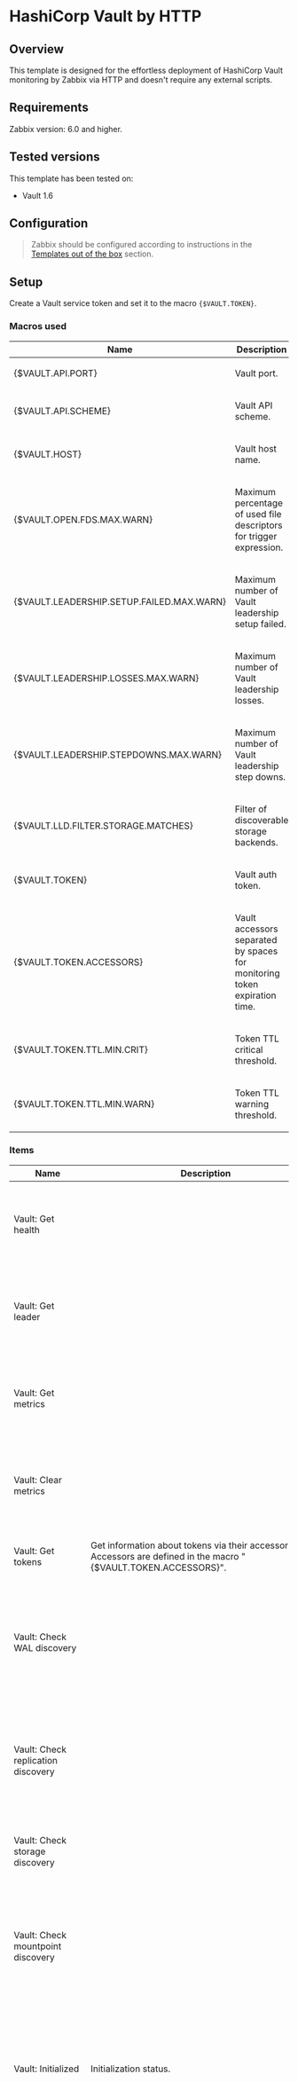 
# HashiCorp Vault by HTTP

## Overview

This template is designed for the effortless deployment of HashiCorp Vault monitoring by Zabbix via HTTP and doesn't require any external scripts.

## Requirements

Zabbix version: 6.0 and higher.

## Tested versions

This template has been tested on:
- Vault 1.6 

## Configuration

> Zabbix should be configured according to instructions in the [Templates out of the box](https://www.zabbix.com/documentation/6.0/manual/config/templates_out_of_the_box) section.

## Setup


Create a Vault service token and set it to the macro `{$VAULT.TOKEN}`.


### Macros used

|Name|Description|Default|
|----|-----------|-------|
|{$VAULT.API.PORT}|<p>Vault port.</p>|`8200`|
|{$VAULT.API.SCHEME}|<p>Vault API scheme.</p>|`http`|
|{$VAULT.HOST}|<p>Vault host name.</p>|`<PUT YOUR VAULT HOST>`|
|{$VAULT.OPEN.FDS.MAX.WARN}|<p>Maximum percentage of used file descriptors for trigger expression.</p>|`90`|
|{$VAULT.LEADERSHIP.SETUP.FAILED.MAX.WARN}|<p>Maximum number of Vault leadership setup failed.</p>|`5`|
|{$VAULT.LEADERSHIP.LOSSES.MAX.WARN}|<p>Maximum number of Vault leadership losses.</p>|`5`|
|{$VAULT.LEADERSHIP.STEPDOWNS.MAX.WARN}|<p>Maximum number of Vault leadership step downs.</p>|`5`|
|{$VAULT.LLD.FILTER.STORAGE.MATCHES}|<p>Filter of discoverable storage backends.</p>|`.+`|
|{$VAULT.TOKEN}|<p>Vault auth token.</p>|`<PUT YOUR AUTH TOKEN>`|
|{$VAULT.TOKEN.ACCESSORS}|<p>Vault accessors separated by spaces for monitoring token expiration time.</p>||
|{$VAULT.TOKEN.TTL.MIN.CRIT}|<p>Token TTL critical threshold.</p>|`3d`|
|{$VAULT.TOKEN.TTL.MIN.WARN}|<p>Token TTL warning threshold.</p>|`7d`|

### Items

|Name|Description|Type|Key and additional info|
|----|-----------|----|-----------------------|
|Vault: Get health| |HTTP agent|vault.get_health<p>**Preprocessing**</p><ul><li><p>Check for not supported value</p><p>⛔️Custom on fail: Set value to: `{"healthcheck": 0}`</p></li></ul>|
|Vault: Get leader| |HTTP agent|vault.get_leader<p>**Preprocessing**</p><ul><li><p>Check for not supported value</p><p>⛔️Custom on fail: Discard value</p></li></ul>|
|Vault: Get metrics| |HTTP agent|vault.get_metrics<p>**Preprocessing**</p><ul><li><p>Check for not supported value</p><p>⛔️Custom on fail: Discard value</p></li></ul>|
|Vault: Clear metrics| |Dependent item|vault.clear_metrics<p>**Preprocessing**</p><ul><li><p>Check for error in JSON: `$.errors`</p><p>⛔️Custom on fail: Discard value</p></li></ul>|
|Vault: Get tokens|<p>Get information about tokens via their accessors. Accessors are defined in the macro "{$VAULT.TOKEN.ACCESSORS}".</p>|Script|vault.get_tokens|
|Vault: Check WAL discovery| |Dependent item|vault.check_wal_discovery<p>**Preprocessing**</p><ul><li><p>Prometheus to JSON: `{__name__=~"^vault_wal_(?:.+)$"}`</p><p>⛔️Custom on fail: Discard value</p></li><li>JavaScript: `The text is too long. Please see the template.`</li><li>Discard unchanged with heartbeat: `15m`</li></ul>|
|Vault: Check replication discovery| |Dependent item|vault.check_replication_discovery<p>**Preprocessing**</p><ul><li><p>Prometheus to JSON: `{__name__=~"^replication_(?:.+)$"}`</p><p>⛔️Custom on fail: Discard value</p></li><li>JavaScript: `The text is too long. Please see the template.`</li><li>Discard unchanged with heartbeat: `15m`</li></ul>|
|Vault: Check storage discovery| |Dependent item|vault.check_storage_discovery<p>**Preprocessing**</p><ul><li><p>Prometheus to JSON: `{__name__=~"^vault_(?:.+)_(?:get|put|list|delete)_count$"}`</p><p>⛔️Custom on fail: Discard value</p></li><li>JavaScript: `The text is too long. Please see the template.`</li><li>Discard unchanged with heartbeat: `15m`</li></ul>|
|Vault: Check mountpoint discovery| |Dependent item|vault.check_mountpoint_discovery<p>**Preprocessing**</p><ul><li><p>Prometheus to JSON: `{__name__=~"^vault_rollback_attempt_(?:.+?)_count$"}`</p><p>⛔️Custom on fail: Discard value</p></li><li>JavaScript: `The text is too long. Please see the template.`</li><li>Discard unchanged with heartbeat: `15m`</li></ul>|
|Vault: Initialized|<p>Initialization status.</p>|Dependent item|vault.health.initialized<p>**Preprocessing**</p><ul><li><p>JSON Path: `$.initialized`</p><p>⛔️Custom on fail: Discard value</p></li><li>Boolean to decimal</li><li>Discard unchanged with heartbeat: `1h`</li></ul>|
|Vault: Sealed|<p>Seal status.</p>|Dependent item|vault.health.sealed<p>**Preprocessing**</p><ul><li><p>JSON Path: `$.sealed`</p><p>⛔️Custom on fail: Discard value</p></li><li>Boolean to decimal</li><li>Discard unchanged with heartbeat: `1h`</li></ul>|
|Vault: Standby|<p>Standby status.</p>|Dependent item|vault.health.standby<p>**Preprocessing**</p><ul><li><p>JSON Path: `$.standby`</p><p>⛔️Custom on fail: Discard value</p></li><li>Boolean to decimal</li><li>Discard unchanged with heartbeat: `1h`</li></ul>|
|Vault: Performance standby|<p>Performance standby status.</p>|Dependent item|vault.health.performance_standby<p>**Preprocessing**</p><ul><li><p>JSON Path: `$.performance_standby`</p><p>⛔️Custom on fail: Discard value</p></li><li>Boolean to decimal</li><li>Discard unchanged with heartbeat: `1h`</li></ul>|
|Vault: Performance replication|<p>Performance replication mode</p><p>https://www.vaultproject.io/docs/enterprise/replication</p>|Dependent item|vault.health.replication_performance_mode<p>**Preprocessing**</p><ul><li><p>JSON Path: `$.replication_performance_mode`</p><p>⛔️Custom on fail: Discard value</p></li><li>Discard unchanged with heartbeat: `1h`</li></ul>|
|Vault: Disaster Recovery replication|<p>Disaster recovery replication mode</p><p>https://www.vaultproject.io/docs/enterprise/replication</p>|Dependent item|vault.health.replication_dr_mode<p>**Preprocessing**</p><ul><li><p>JSON Path: `$.replication_dr_mode`</p><p>⛔️Custom on fail: Discard value</p></li><li>Discard unchanged with heartbeat: `1h`</li></ul>|
|Vault: Version|<p>Server version.</p>|Dependent item|vault.health.version<p>**Preprocessing**</p><ul><li><p>JSON Path: `$.version`</p><p>⛔️Custom on fail: Discard value</p></li><li>Discard unchanged with heartbeat: `1h`</li></ul>|
|Vault: Healthcheck|<p>Vault healthcheck.</p>|Dependent item|vault.health.check<p>**Preprocessing**</p><ul><li><p>JSON Path: `$.healthcheck`</p><p>⛔️Custom on fail: Set value to: `1`</p></li><li>Discard unchanged with heartbeat: `1h`</li></ul>|
|Vault: HA enabled|<p>HA enabled status.</p>|Dependent item|vault.leader.ha_enabled<p>**Preprocessing**</p><ul><li>JSON Path: `$.ha_enabled`</li><li>Boolean to decimal</li><li>Discard unchanged with heartbeat: `1h`</li></ul>|
|Vault: Is leader|<p>Leader status.</p>|Dependent item|vault.leader.is_self<p>**Preprocessing**</p><ul><li>JSON Path: `$.is_self`</li><li>Boolean to decimal</li><li>Discard unchanged with heartbeat: `1h`</li></ul>|
|Vault: Get metrics error|<p>Get metrics error.</p>|Dependent item|vault.get_metrics.error<p>**Preprocessing**</p><ul><li><p>JSON Path: `$.errors[0]`</p><p>⛔️Custom on fail: Set value to: ``</p></li><li>Discard unchanged with heartbeat: `1h`</li></ul>|
|Vault: Process CPU seconds, total|<p>Total user and system CPU time spent in seconds.</p>|Dependent item|vault.metrics.process.cpu.seconds.total<p>**Preprocessing**</p><ul><li><p>Prometheus pattern: `VALUE(process_cpu_seconds_total)`</p><p>⛔️Custom on fail: Discard value</p></li></ul>|
|Vault: Open file descriptors, max|<p>Maximum number of open file descriptors.</p>|Dependent item|vault.metrics.process.max.fds<p>**Preprocessing**</p><ul><li><p>Prometheus pattern: `VALUE(process_max_fds)`</p><p>⛔️Custom on fail: Discard value</p></li><li>Discard unchanged with heartbeat: `1h`</li></ul>|
|Vault: Open file descriptors, current|<p>Number of open file descriptors.</p>|Dependent item|vault.metrics.process.open.fds<p>**Preprocessing**</p><ul><li><p>Prometheus pattern: `VALUE(process_open_fds)`</p><p>⛔️Custom on fail: Discard value</p></li></ul>|
|Vault: Process resident memory|<p>Resident memory size in bytes.</p>|Dependent item|vault.metrics.process.resident_memory.bytes<p>**Preprocessing**</p><ul><li><p>Prometheus pattern: `VALUE(process_resident_memory_bytes)`</p><p>⛔️Custom on fail: Discard value</p></li></ul>|
|Vault: Uptime|<p>Server uptime.</p>|Dependent item|vault.metrics.process.uptime<p>**Preprocessing**</p><ul><li><p>Prometheus pattern: `VALUE(process_start_time_seconds)`</p><p>⛔️Custom on fail: Discard value</p></li><li>JavaScript: `The text is too long. Please see the template.`</li></ul>|
|Vault: Process virtual memory, current|<p>Virtual memory size in bytes.</p>|Dependent item|vault.metrics.process.virtual_memory.bytes<p>**Preprocessing**</p><ul><li><p>Prometheus pattern: `VALUE(process_virtual_memory_bytes)`</p><p>⛔️Custom on fail: Discard value</p></li></ul>|
|Vault: Process virtual memory, max|<p>Maximum amount of virtual memory available in bytes.</p>|Dependent item|vault.metrics.process.virtual_memory.max.bytes<p>**Preprocessing**</p><ul><li><p>Prometheus pattern: `VALUE(process_virtual_memory_max_bytes)`</p><p>⛔️Custom on fail: Discard value</p></li><li>Discard unchanged with heartbeat: `1h`</li></ul>|
|Vault: Audit log requests, rate|<p>Number of all audit log requests across all audit log devices.</p>|Dependent item|vault.metrics.audit.log.request.rate<p>**Preprocessing**</p><ul><li><p>Prometheus pattern: `VALUE(vault_audit_log_request_count)`</p><p>⛔️Custom on fail: Discard value</p></li><li>Change per second</li></ul>|
|Vault: Audit log request failures, rate|<p>Number of audit log request failures.</p>|Dependent item|vault.metrics.audit.log.request.failure.rate<p>**Preprocessing**</p><ul><li><p>Prometheus pattern: `VALUE(vault_audit_log_request_failure)`</p><p>⛔️Custom on fail: Discard value</p></li><li>Change per second</li></ul>|
|Vault: Audit log response, rate|<p>Number of audit log responses across all audit log devices.</p>|Dependent item|vault.metrics.audit.log.response.rate<p>**Preprocessing**</p><ul><li><p>Prometheus pattern: `VALUE(vault_audit_log_response_count)`</p><p>⛔️Custom on fail: Discard value</p></li><li>Change per second</li></ul>|
|Vault: Audit log response failures, rate|<p>Number of audit log response failures.</p>|Dependent item|vault.metrics.audit.log.response.failure.rate<p>**Preprocessing**</p><ul><li><p>Prometheus pattern: `VALUE(vault_audit_log_response_failure)`</p><p>⛔️Custom on fail: Discard value</p></li><li>Change per second</li></ul>|
|Vault: Barrier DELETE ops, rate|<p>Number of DELETE operations at the barrier.</p>|Dependent item|vault.metrics.barrier.delete.rate<p>**Preprocessing**</p><ul><li><p>Prometheus pattern: `VALUE(vault_barrier_delete_count)`</p><p>⛔️Custom on fail: Discard value</p></li><li>Change per second</li></ul>|
|Vault: Barrier GET ops, rate|<p>Number of GET operations at the barrier.</p>|Dependent item|vault.metrics.vault.barrier.get.rate<p>**Preprocessing**</p><ul><li><p>Prometheus pattern: `VALUE(vault_barrier_get_count)`</p><p>⛔️Custom on fail: Discard value</p></li><li>Change per second</li></ul>|
|Vault: Barrier LIST ops, rate|<p>Number of LIST operations at the barrier.</p>|Dependent item|vault.metrics.barrier.list.rate<p>**Preprocessing**</p><ul><li><p>Prometheus pattern: `VALUE(vault_barrier_list_count)`</p><p>⛔️Custom on fail: Discard value</p></li><li>Change per second</li></ul>|
|Vault: Barrier PUT ops, rate|<p>Number of PUT operations at the barrier.</p>|Dependent item|vault.metrics.barrier.put.rate<p>**Preprocessing**</p><ul><li><p>Prometheus pattern: `VALUE(vault_barrier_put_count)`</p><p>⛔️Custom on fail: Discard value</p></li><li>Change per second</li></ul>|
|Vault: Cache hit, rate|<p>Number of times a value was retrieved from the LRU cache.</p>|Dependent item|vault.metrics.cache.hit.rate<p>**Preprocessing**</p><ul><li><p>Prometheus pattern: `VALUE(vault_cache_hit)`</p><p>⛔️Custom on fail: Discard value</p></li><li>Change per second</li></ul>|
|Vault: Cache miss, rate|<p>Number of times a value was not in the LRU cache. The results in a read from the configured storage.</p>|Dependent item|vault.metrics.cache.miss.rate<p>**Preprocessing**</p><ul><li><p>Prometheus pattern: `VALUE(vault_cache_miss)`</p><p>⛔️Custom on fail: Discard value</p></li><li>Change per second</li></ul>|
|Vault: Cache write, rate|<p>Number of times a value was written to the LRU cache.</p>|Dependent item|vault.metrics.cache.write.rate<p>**Preprocessing**</p><ul><li><p>Prometheus pattern: `VALUE(vault_cache_write)`</p><p>⛔️Custom on fail: Discard value</p></li><li>Change per second</li></ul>|
|Vault: Check token, rate|<p>Number of token checks handled by Vault core.</p>|Dependent item|vault.metrics.core.check.token.rate<p>**Preprocessing**</p><ul><li><p>Prometheus pattern: `VALUE(vault_core_check_token_count)`</p><p>⛔️Custom on fail: Discard value</p></li><li>Change per second</li></ul>|
|Vault: Fetch ACL and token, rate|<p>Number of ACL and corresponding token entry fetches handled by Vault core.</p>|Dependent item|vault.metrics.core.fetch.acl_and_token<p>**Preprocessing**</p><ul><li><p>Prometheus pattern: `VALUE(vault_core_fetch_acl_and_token_count)`</p><p>⛔️Custom on fail: Discard value</p></li><li>Change per second</li></ul>|
|Vault: Requests, rate|<p>Number of requests handled by Vault core.</p>|Dependent item|vault.metrics.core.handle.request<p>**Preprocessing**</p><ul><li><p>Prometheus pattern: `VALUE(vault_core_handle_request_count)`</p><p>⛔️Custom on fail: Discard value</p></li><li>Change per second</li></ul>|
|Vault: Leadership setup failed, counter|<p>Cluster leadership setup failures which have occurred in a highly available Vault cluster.</p>|Dependent item|vault.metrics.core.leadership.setup_failed<p>**Preprocessing**</p><ul><li>Prometheus to JSON: `vault_core_leadership_setup_failed`</li><li><p>JSON Path: `The text is too long. Please see the template.`</p><p>⛔️Custom on fail: Set value to: `0`</p></li></ul>|
|Vault: Leadership setup lost, counter|<p>Cluster leadership losses which have occurred in a highly available Vault cluster.</p>|Dependent item|vault.metrics.core.leadership_lost<p>**Preprocessing**</p><ul><li>Prometheus to JSON: `vault_core_leadership_lost_count`</li><li><p>JSON Path: `$[?(@.name=="vault_core_leadership_lost_count")].value.sum()`</p><p>⛔️Custom on fail: Set value to: `0`</p></li></ul>|
|Vault: Post-unseal ops, counter|<p>Duration of time taken by post-unseal operations handled by Vault core.</p>|Dependent item|vault.metrics.core.post_unseal<p>**Preprocessing**</p><ul><li><p>Prometheus pattern: `VALUE(vault_core_post_unseal_count)`</p><p>⛔️Custom on fail: Discard value</p></li></ul>|
|Vault: Pre-seal ops, counter|<p>Duration of time taken by pre-seal operations.</p>|Dependent item|vault.metrics.core.pre_seal<p>**Preprocessing**</p><ul><li><p>Prometheus pattern: `VALUE(vault_core_pre_seal_count)`</p><p>⛔️Custom on fail: Discard value</p></li></ul>|
|Vault: Requested seal ops, counter|<p>Duration of time taken by requested seal operations.</p>|Dependent item|vault.metrics.core.seal_with_request<p>**Preprocessing**</p><ul><li><p>Prometheus pattern: `VALUE(vault_core_seal_with_request_count)`</p><p>⛔️Custom on fail: Discard value</p></li></ul>|
|Vault: Seal ops, counter|<p>Duration of time taken by seal operations.</p>|Dependent item|vault.metrics.core.seal<p>**Preprocessing**</p><ul><li><p>Prometheus pattern: `VALUE(vault_core_seal_count)`</p><p>⛔️Custom on fail: Discard value</p></li></ul>|
|Vault: Internal seal ops, counter|<p>Duration of time taken by internal seal operations.</p>|Dependent item|vault.metrics.core.seal_internal<p>**Preprocessing**</p><ul><li><p>Prometheus pattern: `VALUE(vault_core_seal_internal_count)`</p><p>⛔️Custom on fail: Discard value</p></li></ul>|
|Vault: Leadership step downs, counter|<p>Cluster leadership step down.</p>|Dependent item|vault.metrics.core.step_down<p>**Preprocessing**</p><ul><li>Prometheus to JSON: `vault_core_step_down_count`</li><li><p>JSON Path: `$[?(@.name=="vault_core_step_down_count")].value.sum()`</p><p>⛔️Custom on fail: Set value to: `0`</p></li></ul>|
|Vault: Unseal ops, counter|<p>Duration of time taken by unseal operations.</p>|Dependent item|vault.metrics.core.unseal<p>**Preprocessing**</p><ul><li><p>Prometheus pattern: `VALUE(vault_core_unseal_count)`</p><p>⛔️Custom on fail: Discard value</p></li></ul>|
|Vault: Fetch lease times, counter|<p>Time taken to fetch lease times.</p>|Dependent item|vault.metrics.expire.fetch.lease.times<p>**Preprocessing**</p><ul><li><p>Prometheus pattern: `VALUE(vault_expire_fetch_lease_times_count)`</p><p>⛔️Custom on fail: Discard value</p></li></ul>|
|Vault: Fetch lease times by token, counter|<p>Time taken to fetch lease times by token.</p>|Dependent item|vault.metrics.expire.fetch.lease.times.by_token<p>**Preprocessing**</p><ul><li><p>Prometheus pattern: `VALUE(vault_expire_fetch_lease_times_by_token_count)`</p><p>⛔️Custom on fail: Discard value</p></li></ul>|
|Vault: Number of expiring leases|<p>Number of all leases which are eligible for eventual expiry.</p>|Dependent item|vault.metrics.expire.num_leases<p>**Preprocessing**</p><ul><li><p>Prometheus pattern: `VALUE(vault_expire_num_leases)`</p><p>⛔️Custom on fail: Discard value</p></li></ul>|
|Vault: Expire revoke, count|<p>Time taken to revoke a token.</p>|Dependent item|vault.metrics.expire.revoke<p>**Preprocessing**</p><ul><li><p>Prometheus pattern: `VALUE(vault_expire_revoke_count)`</p><p>⛔️Custom on fail: Discard value</p></li></ul>|
|Vault: Expire revoke force, count|<p>Time taken to forcibly revoke a token.</p>|Dependent item|vault.metrics.expire.revoke.force<p>**Preprocessing**</p><ul><li><p>Prometheus pattern: `VALUE(vault_expire_revoke_force_count)`</p><p>⛔️Custom on fail: Discard value</p></li></ul>|
|Vault: Expire revoke prefix, count|<p>Tokens revoke on a prefix.</p>|Dependent item|vault.metrics.expire.revoke.prefix<p>**Preprocessing**</p><ul><li><p>Prometheus pattern: `VALUE(vault_expire_revoke_prefix_count)`</p><p>⛔️Custom on fail: Discard value</p></li></ul>|
|Vault: Revoke secrets by token, count|<p>Time taken to revoke all secrets issued with a given token.</p>|Dependent item|vault.metrics.expire.revoke.by_token<p>**Preprocessing**</p><ul><li><p>Prometheus pattern: `VALUE(vault_expire_revoke_by_token_count)`</p><p>⛔️Custom on fail: Discard value</p></li></ul>|
|Vault: Expire renew, count|<p>Time taken to renew a lease.</p>|Dependent item|vault.metrics.expire.renew<p>**Preprocessing**</p><ul><li><p>Prometheus pattern: `VALUE(vault_expire_renew_count)`</p><p>⛔️Custom on fail: Discard value</p></li></ul>|
|Vault: Renew token, count|<p>Time taken to renew a token which does not need to invoke a logical backend.</p>|Dependent item|vault.metrics.expire.renew_token<p>**Preprocessing**</p><ul><li><p>Prometheus pattern: `VALUE(vault_expire_renew_token_count)`</p><p>⛔️Custom on fail: Discard value</p></li></ul>|
|Vault: Register ops, count|<p>Time taken for register operations.</p>|Dependent item|vault.metrics.expire.register<p>**Preprocessing**</p><ul><li><p>Prometheus pattern: `VALUE(vault_expire_register_count)`</p><p>⛔️Custom on fail: Discard value</p></li></ul>|
|Vault: Register auth ops, count|<p>Time taken for register authentication operations which create lease entries without lease ID.</p>|Dependent item|vault.metrics.expire.register.auth<p>**Preprocessing**</p><ul><li><p>Prometheus pattern: `VALUE(vault_expire_register_auth_count)`</p><p>⛔️Custom on fail: Discard value</p></li></ul>|
|Vault: Policy GET ops, rate|<p>Number of operations to get a policy.</p>|Dependent item|vault.metrics.policy.get_policy.rate<p>**Preprocessing**</p><ul><li><p>Prometheus pattern: `VALUE(vault_policy_get_policy_count)`</p><p>⛔️Custom on fail: Discard value</p></li><li>Change per second</li></ul>|
|Vault: Policy LIST ops, rate|<p>Number of operations to list policies.</p>|Dependent item|vault.metrics.policy.list_policies.rate<p>**Preprocessing**</p><ul><li><p>Prometheus pattern: `VALUE(vault_policy_list_policies_count)`</p><p>⛔️Custom on fail: Discard value</p></li><li>Change per second</li></ul>|
|Vault: Policy DELETE ops, rate|<p>Number of operations to delete a policy.</p>|Dependent item|vault.metrics.policy.delete_policy.rate<p>**Preprocessing**</p><ul><li><p>Prometheus pattern: `VALUE(vault_policy_delete_policy_count)`</p><p>⛔️Custom on fail: Discard value</p></li><li>Change per second</li></ul>|
|Vault: Policy SET ops, rate|<p>Number of operations to set a policy.</p>|Dependent item|vault.metrics.policy.set_policy.rate<p>**Preprocessing**</p><ul><li><p>Prometheus pattern: `VALUE(vault_policy_set_policy_count)`</p><p>⛔️Custom on fail: Discard value</p></li><li>Change per second</li></ul>|
|Vault: Token create, count|<p>The time taken to create a token.</p>|Dependent item|vault.metrics.token.create<p>**Preprocessing**</p><ul><li><p>Prometheus pattern: `VALUE(vault_token_create_count)`</p><p>⛔️Custom on fail: Discard value</p></li></ul>|
|Vault: Token createAccessor, count|<p>The time taken to create a token accessor.</p>|Dependent item|vault.metrics.token.createAccessor<p>**Preprocessing**</p><ul><li><p>Prometheus pattern: `VALUE(vault_token_createAccessor_count)`</p><p>⛔️Custom on fail: Discard value</p></li></ul>|
|Vault: Token lookup, rate|<p>Number of token look up.</p>|Dependent item|vault.metrics.token.lookup.rate<p>**Preprocessing**</p><ul><li><p>Prometheus pattern: `VALUE(vault_token_lookup_count)`</p><p>⛔️Custom on fail: Discard value</p></li><li>Change per second</li></ul>|
|Vault: Token revoke, count|<p>The time taken to look up a token.</p>|Dependent item|vault.metrics.token.revoke<p>**Preprocessing**</p><ul><li><p>Prometheus pattern: `VALUE(vault_token_revoke_count)`</p><p>⛔️Custom on fail: Discard value</p></li></ul>|
|Vault: Token revoke tree, count|<p>Time taken to revoke a token tree.</p>|Dependent item|vault.metrics.token.revoke.tree<p>**Preprocessing**</p><ul><li><p>Prometheus pattern: `VALUE(vault_token_revoke_tree_count)`</p><p>⛔️Custom on fail: Discard value</p></li></ul>|
|Vault: Token store, count|<p>Time taken to store an updated token entry without writing to the secondary index.</p>|Dependent item|vault.metrics.token.store<p>**Preprocessing**</p><ul><li><p>Prometheus pattern: `VALUE(vault_token_store_count)`</p><p>⛔️Custom on fail: Discard value</p></li></ul>|
|Vault: Runtime allocated bytes|<p>Number of bytes allocated by the Vault process. This could burst from time to time, but should return to a steady state value.</p>|Dependent item|vault.metrics.runtime.alloc.bytes<p>**Preprocessing**</p><ul><li><p>Prometheus pattern: `VALUE(vault_runtime_alloc_bytes)`</p><p>⛔️Custom on fail: Discard value</p></li></ul>|
|Vault: Runtime freed objects|<p>Number of freed objects.</p>|Dependent item|vault.metrics.runtime.free.count<p>**Preprocessing**</p><ul><li><p>Prometheus pattern: `VALUE(vault_runtime_free_count)`</p><p>⛔️Custom on fail: Discard value</p></li></ul>|
|Vault: Runtime heap objects|<p>Number of objects on the heap. This is a good general memory pressure indicator worth establishing a baseline and thresholds for alerting.</p>|Dependent item|vault.metrics.runtime.heap.objects<p>**Preprocessing**</p><ul><li><p>Prometheus pattern: `VALUE(vault_runtime_heap_objects)`</p><p>⛔️Custom on fail: Discard value</p></li></ul>|
|Vault: Runtime malloc count|<p>Cumulative count of allocated heap objects.</p>|Dependent item|vault.metrics.runtime.malloc.count<p>**Preprocessing**</p><ul><li><p>Prometheus pattern: `VALUE(vault_runtime_malloc_count)`</p><p>⛔️Custom on fail: Discard value</p></li></ul>|
|Vault: Runtime num goroutines|<p>Number of goroutines. This serves as a general system load indicator worth establishing a baseline and thresholds for alerting.</p>|Dependent item|vault.metrics.runtime.num_goroutines<p>**Preprocessing**</p><ul><li><p>Prometheus pattern: `VALUE(vault_runtime_num_goroutines)`</p><p>⛔️Custom on fail: Discard value</p></li></ul>|
|Vault: Runtime sys bytes|<p>Number of bytes allocated to Vault. This includes what is being used by Vault's heap and what has been reclaimed but not given back to the operating system.</p>|Dependent item|vault.metrics.runtime.sys.bytes<p>**Preprocessing**</p><ul><li><p>Prometheus pattern: `VALUE(vault_runtime_sys_bytes)`</p><p>⛔️Custom on fail: Discard value</p></li></ul>|
|Vault: Runtime GC pause, total|<p>The total garbage collector pause time since Vault was last started.</p>|Dependent item|vault.metrics.total.gc.pause<p>**Preprocessing**</p><ul><li><p>Prometheus pattern: `VALUE(vault_runtime_total_gc_pause_ns)`</p><p>⛔️Custom on fail: Discard value</p></li><li>Custom multiplier: `1e-09`</li></ul>|
|Vault: Runtime GC runs, total|<p>Total number of garbage collection runs since Vault was last started.</p>|Dependent item|vault.metrics.runtime.total.gc.runs<p>**Preprocessing**</p><ul><li><p>Prometheus pattern: `VALUE(vault_runtime_total_gc_runs)`</p><p>⛔️Custom on fail: Discard value</p></li></ul>|
|Vault: Token count, total|<p>Total number of service tokens available for use; counts all un-expired and un-revoked tokens in Vault's token store. This measurement is performed every 10 minutes.</p>|Dependent item|vault.metrics.token<p>**Preprocessing**</p><ul><li>Prometheus to JSON: `vault_token_count`</li><li><p>JSON Path: `$[?(@.name=="vault_token_count")].value.sum()`</p><p>⛔️Custom on fail: Set value to: `0`</p></li></ul>|
|Vault: Token count by auth, total|<p>Total number of service tokens that were created by a auth method.</p>|Dependent item|vault.metrics.token.by_auth<p>**Preprocessing**</p><ul><li>Prometheus to JSON: `vault_token_count_by_auth`</li><li><p>JSON Path: `$[?(@.name=="vault_token_count_by_auth")].value.sum()`</p><p>⛔️Custom on fail: Set value to: `0`</p></li></ul>|
|Vault: Token count by policy, total|<p>Total number of service tokens that have a policy attached.</p>|Dependent item|vault.metrics.token.by_policy<p>**Preprocessing**</p><ul><li>Prometheus to JSON: `vault_token_count_by_policy`</li><li><p>JSON Path: `$[?(@.name=="vault_token_count_by_policy")].value.sum()`</p><p>⛔️Custom on fail: Set value to: `0`</p></li></ul>|
|Vault: Token count by ttl, total|<p>Number of service tokens, grouped by the TTL range they were assigned at creation.</p>|Dependent item|vault.metrics.token.by_ttl<p>**Preprocessing**</p><ul><li>Prometheus to JSON: `vault_token_count_by_ttl`</li><li><p>JSON Path: `$[?(@.name=="vault_token_count_by_ttl")].value.sum()`</p><p>⛔️Custom on fail: Set value to: `0`</p></li></ul>|
|Vault: Token creation, rate|<p>Number of service or batch tokens created.</p>|Dependent item|vault.metrics.token.creation.rate<p>**Preprocessing**</p><ul><li>Prometheus to JSON: `vault_token_creation`</li><li><p>JSON Path: `$[?(@.name=="vault_token_creation")].value.sum()`</p><p>⛔️Custom on fail: Set value to: `0`</p></li><li>Change per second</li></ul>|
|Vault: Secret kv entries|<p>Number of entries in each key-value secret engine.</p>|Dependent item|vault.metrics.secret.kv.count<p>**Preprocessing**</p><ul><li>Prometheus to JSON: `vault_secret_kv_count`</li><li><p>JSON Path: `$[?(@.name=="vault_secret_kv_count")].value.sum()`</p><p>⛔️Custom on fail: Set value to: `0`</p></li></ul>|
|Vault: Token secret lease creation, rate|<p>Counts the number of leases created by secret engines.</p>|Dependent item|vault.metrics.secret.lease.creation.rate<p>**Preprocessing**</p><ul><li>Prometheus to JSON: `vault_secret_lease_creation`</li><li><p>JSON Path: `$[?(@.name=="vault_secret_lease_creation")].value.sum()`</p><p>⛔️Custom on fail: Set value to: `0`</p></li><li>Change per second</li></ul>|

### Triggers

|Name|Description|Expression|Severity|Dependencies and additional info|
|----|-----------|----------|--------|--------------------------------|
|Vault: Vault server is sealed|<p>https://www.vaultproject.io/docs/concepts/seal</p>|`last(/HashiCorp Vault by HTTP/vault.health.sealed)=1`|Average||
|Vault: Version has changed|<p>Vault version has changed. Acknowledge to close manually.</p>|`last(/HashiCorp Vault by HTTP/vault.health.version,#1)<>last(/HashiCorp Vault by HTTP/vault.health.version,#2) and length(last(/HashiCorp Vault by HTTP/vault.health.version))>0`|Info|**Manual close**: Yes|
|Vault: Vault server is not responding||`last(/HashiCorp Vault by HTTP/vault.health.check)=0`|High||
|Vault: Failed to get metrics||`length(last(/HashiCorp Vault by HTTP/vault.get_metrics.error))>0`|Warning|**Depends on**:<br><ul><li>Vault: Vault server is sealed</li></ul>|
|Vault: Current number of open files is too high||`min(/HashiCorp Vault by HTTP/vault.metrics.process.open.fds,5m)/last(/HashiCorp Vault by HTTP/vault.metrics.process.max.fds)*100>{$VAULT.OPEN.FDS.MAX.WARN}`|Warning||
|Vault: has been restarted|<p>Uptime is less than 10 minutes.</p>|`last(/HashiCorp Vault by HTTP/vault.metrics.process.uptime)<10m`|Info|**Manual close**: Yes|
|Vault: High frequency of leadership setup failures|<p>There have been more than {$VAULT.LEADERSHIP.SETUP.FAILED.MAX.WARN} Vault leadership setup failures in the past 1h.</p>|`(max(/HashiCorp Vault by HTTP/vault.metrics.core.leadership.setup_failed,1h)-min(/HashiCorp Vault by HTTP/vault.metrics.core.leadership.setup_failed,1h))>{$VAULT.LEADERSHIP.SETUP.FAILED.MAX.WARN}`|Average||
|Vault: High frequency of leadership losses|<p>There have been more than {$VAULT.LEADERSHIP.LOSSES.MAX.WARN} Vault leadership losses in the past 1h.</p>|`(max(/HashiCorp Vault by HTTP/vault.metrics.core.leadership_lost,1h)-min(/HashiCorp Vault by HTTP/vault.metrics.core.leadership_lost,1h))>{$VAULT.LEADERSHIP.LOSSES.MAX.WARN}`|Average||
|Vault: High frequency of leadership step downs|<p>There have been more than {$VAULT.LEADERSHIP.STEPDOWNS.MAX.WARN} Vault leadership step downs in the past 1h.</p>|`(max(/HashiCorp Vault by HTTP/vault.metrics.core.step_down,1h)-min(/HashiCorp Vault by HTTP/vault.metrics.core.step_down,1h))>{$VAULT.LEADERSHIP.STEPDOWNS.MAX.WARN}`|Average||

### LLD rule Storage metrics discovery

|Name|Description|Type|Key and additional info|
|----|-----------|----|-----------------------|
|Storage metrics discovery|<p>Storage backend metrics discovery.</p>|Dependent item|vault.storage.discovery|

### Item prototypes for Storage metrics discovery

|Name|Description|Type|Key and additional info|
|----|-----------|----|-----------------------|
|Vault: Storage [{#STORAGE}] {#OPERATION} ops, rate|<p>Number of a {#OPERATION} operation against the {#STORAGE} storage backend.</p>|Dependent item|vault.metrics.storage.rate[{#STORAGE}, {#OPERATION}]<p>**Preprocessing**</p><ul><li><p>Prometheus pattern: `VALUE({#PATTERN_C})`</p><p>⛔️Custom on fail: Discard value</p></li><li>Change per second</li></ul>|

### LLD rule Mountpoint metrics discovery

|Name|Description|Type|Key and additional info|
|----|-----------|----|-----------------------|
|Mountpoint metrics discovery|<p>Mountpoint metrics discovery.</p>|Dependent item|vault.mountpoint.discovery|

### Item prototypes for Mountpoint metrics discovery

|Name|Description|Type|Key and additional info|
|----|-----------|----|-----------------------|
|Vault: Rollback attempt [{#MOUNTPOINT}] ops, rate|<p>Number of operations to perform a rollback operation on the given mount point.</p>|Dependent item|vault.metrics.rollback.attempt.rate[{#MOUNTPOINT}]<p>**Preprocessing**</p><ul><li><p>Prometheus pattern: `VALUE({#PATTERN_C})`</p><p>⛔️Custom on fail: Discard value</p></li><li>Change per second</li></ul>|
|Vault: Route rollback [{#MOUNTPOINT}] ops, rate|<p>Number of operations to dispatch a rollback operation to a backend, and for that backend to process it. Rollback operations are automatically scheduled to clean up partial errors.</p>|Dependent item|vault.metrics.route.rollback.rate[{#MOUNTPOINT}]<p>**Preprocessing**</p><ul><li><p>Prometheus pattern: `VALUE({#PATTERN_C})`</p><p>⛔️Custom on fail: Discard value</p></li><li>Change per second</li></ul>|

### LLD rule WAL metrics discovery

|Name|Description|Type|Key and additional info|
|----|-----------|----|-----------------------|
|WAL metrics discovery|<p>Discovery for WAL metrics.</p>|Dependent item|vault.wal.discovery|

### Item prototypes for WAL metrics discovery

|Name|Description|Type|Key and additional info|
|----|-----------|----|-----------------------|
|Vault: Delete WALs, count{#SINGLETON}|<p>Time taken to delete a Write Ahead Log (WAL).</p>|Dependent item|vault.metrics.wal.deletewals[{#SINGLETON}]<p>**Preprocessing**</p><ul><li><p>Prometheus pattern: `VALUE(vault_wal_deletewals_count)`</p><p>⛔️Custom on fail: Discard value</p></li></ul>|
|Vault: GC deleted WAL{#SINGLETON}|<p>Number of Write Ahead Logs (WAL) deleted during each garbage collection run.</p>|Dependent item|vault.metrics.wal.gc.deleted[{#SINGLETON}]<p>**Preprocessing**</p><ul><li><p>Prometheus pattern: `VALUE(vault_wal_gc_deleted)`</p><p>⛔️Custom on fail: Discard value</p></li></ul>|
|Vault: WALs on disk, total{#SINGLETON}|<p>Total Number of Write Ahead Logs (WAL) on disk.</p>|Dependent item|vault.metrics.wal.gc.total[{#SINGLETON}]<p>**Preprocessing**</p><ul><li><p>Prometheus pattern: `VALUE(vault_wal_gc_total)`</p><p>⛔️Custom on fail: Discard value</p></li></ul>|
|Vault: Load WALs, count{#SINGLETON}|<p>Time taken to load a Write Ahead Log (WAL).</p>|Dependent item|vault.metrics.wal.loadWAL[{#SINGLETON}]<p>**Preprocessing**</p><ul><li><p>Prometheus pattern: `VALUE(vault_wal_loadWAL_count)`</p><p>⛔️Custom on fail: Discard value</p></li></ul>|
|Vault: Persist WALs, count{#SINGLETON}|<p>Time taken to persist a Write Ahead Log (WAL).</p>|Dependent item|vault.metrics.wal.persistwals[{#SINGLETON}]<p>**Preprocessing**</p><ul><li><p>Prometheus pattern: `VALUE(vault_wal_persistwals_count)`</p><p>⛔️Custom on fail: Discard value</p></li></ul>|
|Vault: Flush ready WAL, count{#SINGLETON}|<p>Time taken to flush a ready Write Ahead Log (WAL) to storage.</p>|Dependent item|vault.metrics.wal.flushready[{#SINGLETON}]<p>**Preprocessing**</p><ul><li><p>Prometheus pattern: `VALUE(vault_wal_flushready_count)`</p><p>⛔️Custom on fail: Discard value</p></li></ul>|

### LLD rule Replication metrics discovery

|Name|Description|Type|Key and additional info|
|----|-----------|----|-----------------------|
|Replication metrics discovery|<p>Discovery for replication metrics.</p>|Dependent item|vault.replication.discovery|

### Item prototypes for Replication metrics discovery

|Name|Description|Type|Key and additional info|
|----|-----------|----|-----------------------|
|Vault: Stream WAL missing guard, count{#SINGLETON}|<p>Number of incidences where the starting Merkle Tree index used to begin streaming WAL entries is not matched/found.</p>|Dependent item|vault.metrics.logshipper.streamWALs.missing_guard[{#SINGLETON}]<p>**Preprocessing**</p><ul><li><p>Prometheus pattern: `VALUE(logshipper_streamWALs_missing_guard)`</p><p>⛔️Custom on fail: Discard value</p></li></ul>|
|Vault: Stream WAL guard found, count{#SINGLETON}|<p>Number of incidences where the starting Merkle Tree index used to begin streaming WAL entries is matched/found.</p>|Dependent item|vault.metrics.logshipper.streamWALs.guard_found[{#SINGLETON}]<p>**Preprocessing**</p><ul><li><p>Prometheus pattern: `VALUE(logshipper_streamWALs_guard_found)`</p><p>⛔️Custom on fail: Discard value</p></li></ul>|
|Vault: Merkle commit index{#SINGLETON}|<p>The last committed index in the Merkle Tree.</p>|Dependent item|vault.metrics.replication.merkle.commit_index[{#SINGLETON}]<p>**Preprocessing**</p><ul><li><p>Prometheus pattern: `VALUE(replication_merkle_commit_index)`</p><p>⛔️Custom on fail: Discard value</p></li></ul>|
|Vault: Last WAL{#SINGLETON}|<p>The index of the last WAL.</p>|Dependent item|vault.metrics.replication.wal.last_wal[{#SINGLETON}]<p>**Preprocessing**</p><ul><li><p>Prometheus pattern: `VALUE(replication_wal_last_wal)`</p><p>⛔️Custom on fail: Discard value</p></li></ul>|
|Vault: Last DR WAL{#SINGLETON}|<p>The index of the last DR WAL.</p>|Dependent item|vault.metrics.replication.wal.last_dr_wal[{#SINGLETON}]<p>**Preprocessing**</p><ul><li><p>Prometheus pattern: `VALUE(replication_wal_last_dr_wal)`</p><p>⛔️Custom on fail: Discard value</p></li></ul>|
|Vault: Last performance WAL{#SINGLETON}|<p>The index of the last Performance WAL.</p>|Dependent item|vault.metrics.replication.wal.last_performance_wal[{#SINGLETON}]<p>**Preprocessing**</p><ul><li><p>Prometheus pattern: `VALUE(replication_wal_last_performance_wal)`</p><p>⛔️Custom on fail: Discard value</p></li></ul>|
|Vault: Last remote WAL{#SINGLETON}|<p>The index of the last remote WAL.</p>|Dependent item|vault.metrics.replication.fsm.last_remote_wal[{#SINGLETON}]<p>**Preprocessing**</p><ul><li><p>Prometheus pattern: `VALUE(replication_fsm_last_remote_wal)`</p><p>⛔️Custom on fail: Discard value</p></li></ul>|

### LLD rule Token metrics discovery

|Name|Description|Type|Key and additional info|
|----|-----------|----|-----------------------|
|Token metrics discovery|<p>Tokens metrics discovery.</p>|Dependent item|vault.tokens.discovery|

### Item prototypes for Token metrics discovery

|Name|Description|Type|Key and additional info|
|----|-----------|----|-----------------------|
|Vault: Token [{#TOKEN_NAME}] error|<p>Token lookup error text.</p>|Dependent item|vault.token_via_accessor.error["{#ACCESSOR}"]<p>**Preprocessing**</p><ul><li>JSON Path: `$.[?(@.accessor == "{#ACCESSOR}")].error.first()`</li><li>Discard unchanged with heartbeat: `1h`</li></ul>|
|Vault: Token [{#TOKEN_NAME}] has TTL|<p>The Token has TTL.</p>|Dependent item|vault.token_via_accessor.has_ttl["{#ACCESSOR}"]<p>**Preprocessing**</p><ul><li>JSON Path: `$.[?(@.accessor == "{#ACCESSOR}")].has_ttl.first()`</li><li>Boolean to decimal</li><li>Discard unchanged with heartbeat: `1h`</li></ul>|
|Vault: Token [{#TOKEN_NAME}] TTL|<p>The TTL period of the token.</p>|Dependent item|vault.token_via_accessor.ttl["{#ACCESSOR}"]<p>**Preprocessing**</p><ul><li>JSON Path: `$.[?(@.accessor == "{#ACCESSOR}")].ttl.first()`</li></ul>|

### Trigger prototypes for Token metrics discovery

|Name|Description|Expression|Severity|Dependencies and additional info|
|----|-----------|----------|--------|--------------------------------|
|Vault: Token [{#TOKEN_NAME}] lookup error occurred||`length(last(/HashiCorp Vault by HTTP/vault.token_via_accessor.error["{#ACCESSOR}"]))>0`|Warning|**Depends on**:<br><ul><li>Vault: Vault server is sealed</li></ul>|
|Vault: Token [{#TOKEN_NAME}] will expire soon||`last(/HashiCorp Vault by HTTP/vault.token_via_accessor.has_ttl["{#ACCESSOR}"])=1 and last(/HashiCorp Vault by HTTP/vault.token_via_accessor.ttl["{#ACCESSOR}"])<{$VAULT.TOKEN.TTL.MIN.CRIT}`|Average||
|Vault: Token [{#TOKEN_NAME}] will expire soon||`last(/HashiCorp Vault by HTTP/vault.token_via_accessor.has_ttl["{#ACCESSOR}"])=1 and last(/HashiCorp Vault by HTTP/vault.token_via_accessor.ttl["{#ACCESSOR}"])<{$VAULT.TOKEN.TTL.MIN.WARN}`|Warning|**Depends on**:<br><ul><li>Vault: Token [{#TOKEN_NAME}] will expire soon</li></ul>|

## Feedback

Please report any issues with the template at `https://support.zabbix.com`.

You can also provide feedback, discuss the template, or ask for help at [ZABBIX forums](https://www.zabbix.com/forum/zabbix-suggestions-and-feedback).
